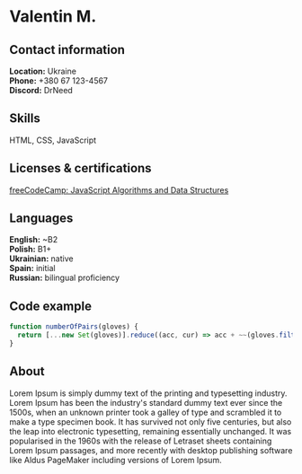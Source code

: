 # Valentin M.

## Contact information

**Location:** Ukraine  
**Phone:** +380 67 123-4567  
**Discord:** DrNeed

## Skills

HTML, CSS, JavaScript

## Licenses & certifications

[freeCodeCamp: JavaScript Algorithms and Data Structures](https://www.freecodecamp.org/certification/fcca25fe1b3-37ba-4cb9-90dc-257a127c13ba/javascript-algorithms-and-data-structures 'freeCodeCamp: JavaScript Algorithms and Data Structures')

## Languages

**English:** ~B2  
**Polish:** B1+  
**Ukrainian:** native  
**Spain:** initial  
**Russian:** bilingual proficiency

## Code example

```js
function numberOfPairs(gloves) {
  return [...new Set(gloves)].reduce((acc, cur) => acc + ~~(gloves.filter((a) => a === cur).length / 2), 0);
}
```

## About

Lorem Ipsum is simply dummy text of the printing and typesetting industry. Lorem Ipsum has been the industry's standard dummy text ever since the 1500s, when an unknown printer took a galley of type and scrambled it to make a type specimen book. It has survived not only five centuries, but also the leap into electronic typesetting, remaining essentially unchanged. It was popularised in the 1960s with the release of Letraset sheets containing Lorem Ipsum passages, and more recently with desktop publishing software like Aldus PageMaker including versions of Lorem Ipsum.
